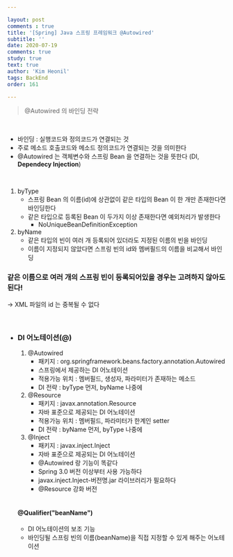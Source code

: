 ```yaml
---

layout: post
comments : true
title: '[Spring] Java 스프링 프레임워크 @Autowired'
subtitle: ''
date: 2020-07-19
comments: true
study: true
text: true
author: 'Kim Heonil'
tags: BackEnd
order: 161

---
```

> @Autowired 의 바인딩 전략

<br>

- 바인딩 : 실행코드와 정의코드가 연결되는 것
- 주로 메소드 호출코드와 메소드 정의코드가 연결되는 것을 의미한다
- @Autowired 는 객체변수와 스프링 Bean 을 연결하는 것을 뜻한다 (DI, **Dependecy Injection**)

<br>

1. byType
   - 스프링 Bean 의 이름(id)에 상관없이 같은 타입의 Bean 이 한 개만 존재한다면 바인딩한다
   - 같은 타입으로 등록된 Bean 이 두가지 이상 존재한다면 예외처리가 발생한다
     - NoUniqueBeanDefinitionException
2. byName
   - 같은 타입의 빈이 여러 개 등록되어 있더라도 지정된 이름의 빈을 바인딩
   - 이름이 지정되지 않았다면 스프링 빈의 id와 멤버필드의 이름을 비교해서 바인딩



### 같은 이름으로 여러 개의 스프링 빈이 등록되어있을 경우는 고려하지 않아도 된다!

-> XML 파일의 id 는 중복될 수 없다

<br>

- ### DI 어노테이션(@)

  1. @Autowired
     - 패키지 : org.springframework.beans.factory.annotation.Autowired
     - 스프링에서 제공하는 DI 어노테이션
     - 적용가능 위치 : 멤버필드, 생성자, 파라미터가 존재하는 메소드
     - DI 전략 : byType 먼저, byName 나중에
  2. @Resource
     - 패키지 : javax.annotation.Resource
     - 자바 표준으로 제공되는 DI 어노테이션
     - 적용가능 위치 : 멤버필드, 파라미터가 한계인 setter
     - DI 전략 : byName 먼저, byType 나중에
  3. @Inject
     - 패키지 : javax.inject.Inject
     - 자바 표준으로 제공되는 DI 어노테이션
     - @Autowired 랑 기능이 똑같다
     - Spring 3.0 버전 이상부터 사용 가능하다
     - javax.inject.Inject-버전명.jar 라이브러리가 필요하다
     - @Resource 강화 버전

  

  <br>

  #### @Qualifier("beanName")

  - DI 어노테이션의 보조 기능
  - 바인딩될 스프링 빈의 이름(beanName)을 직접 지정할 수 있게 해주는 어노테이션

<br><br>